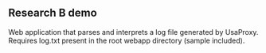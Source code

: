 Research B demo
---------------

Web application that parses and interprets a log file generated by UsaProxy.
Requires log.txt present in the root webapp directory (sample included).
